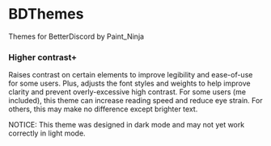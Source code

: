 # BDThemes
Themes for BetterDiscord by Paint_Ninja

### Higher contrast+
Raises contrast on certain elements to improve legibility and ease-of-use for some users. Plus, adjusts the font styles and weights to help improve clarity and prevent overly-excessive high contrast.
For some users (me included), this theme can increase reading speed and reduce eye strain. For others, this may make no difference except brighter text.

NOTICE: This theme was designed in dark mode and may not yet work correctly in light mode.

